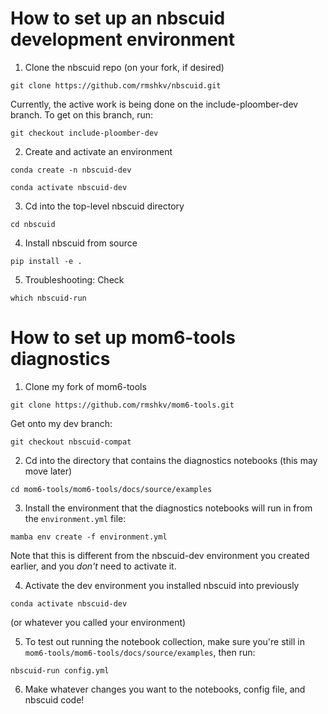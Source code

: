 # How to set up an nbscuid development environment

1. Clone the nbscuid repo (on your fork, if desired)

```
git clone https://github.com/rmshkv/nbscuid.git
```

Currently, the active work is being done on the include-ploomber-dev branch. To get on this branch, run:

```
git checkout include-ploomber-dev
```

2. Create and activate an environment

```
conda create -n nbscuid-dev

conda activate nbscuid-dev
```

3. Cd into the top-level nbscuid directory

```
cd nbscuid
```


4. Install nbscuid from source
```
pip install -e .
```

5. Troubleshooting: Check

```
which nbscuid-run
```

# How to set up mom6-tools diagnostics

1. Clone my fork of mom6-tools

```
git clone https://github.com/rmshkv/mom6-tools.git
```

Get onto my dev branch:


```
git checkout nbscuid-compat
```

2. Cd into the directory that contains the diagnostics notebooks (this may move later)
```
cd mom6-tools/mom6-tools/docs/source/examples
```

3. Install the environment that the diagnostics notebooks will run in from the `environment.yml` file:
```
mamba env create -f environment.yml
```
Note that this is different from the nbscuid-dev environment you created earlier, and you *don't* need to activate it.

4. Activate the dev environment you installed nbscuid into previously
```
conda activate nbscuid-dev
```
(or whatever you called your environment)

5. To test out running the notebook collection, make sure you're still in `mom6-tools/mom6-tools/docs/source/examples`, then run:

```
nbscuid-run config.yml
```

6. Make whatever changes you want to the notebooks, config file, and nbscuid code!

